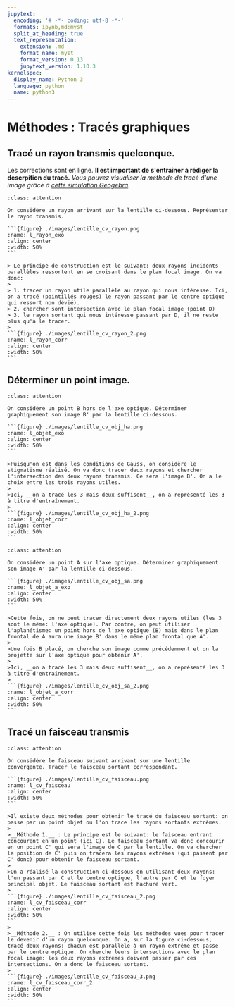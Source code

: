```yaml
---
jupytext:
  encoding: '# -*- coding: utf-8 -*-'
  formats: ipynb,md:myst
  split_at_heading: true
  text_representation:
    extension: .md
    format_name: myst
    format_version: 0.13
    jupytext_version: 1.10.3
kernelspec:
  display_name: Python 3
  language: python
  name: python3
---
```


# Méthodes : Tracés graphiques
## Tracé un rayon transmis quelconque.
Les corrections sont en ligne. __Il est important de s'entraîner à rédiger la descrpition du tracé.__
_Vous pouvez visualiser la méthode de tracé d'une image grâce à [cette simulation Geogebra](https://stanislas.edunao.com/mod/resource/view.php?id=12786)._

````{admonition} Exercice 
:class: attention

On considère un rayon arrivant sur la lentille ci-dessous. Représenter le rayon transmis.

```{figure} ./images/lentille_cv_rayon.png
:name: l_rayon_exo
:align: center
:width: 50%
```
````

````{topic} Méthode
> Le principe de construction est le suivant: deux rayons incidents parallèles ressortent en se croisant dans le plan focal image. On va donc:
> 
> 1. tracer un rayon utile parallèle au rayon qui nous intéresse. Ici, on a tracé (pointillés rouges) le rayon passant par le centre optique qui ressort non dévié).
> 2. chercher sont intersection avec le plan focal image (point D)
> 3. le rayon sortant qui nous intéresse passant par D, il ne reste plus qu'à le tracer.
> 
```{figure} ./images/lentille_cv_rayon_2.png
:name: l_rayon_corr
:align: center
:width: 50%
```
````

## Déterminer un point image.

````{admonition} Exercice 
:class: attention

On considère un point B hors de l'axe optique. Déterminer graphiquement son image B' par la lentille ci-dessous.

```{figure} ./images/lentille_cv_obj_ha.png
:name: l_objet_exo
:align: center
:width: 50%
```
````

````{topic} Méthode
>Puisqu'on est dans les conditions de Gauss, on considère le stigmatisme réalisé. On va donc tracer deux rayons et chercher l'intersection des deux rayons transmis. Ce sera l'image B'. On a le choix entre les trois rayons utiles.
>
>Ici, __on a tracé les 3 mais deux suffisent__, on a représenté les 3 à titre d'entraînement.
>
```{figure} ./images/lentille_cv_obj_ha_2.png
:name: l_objet_corr
:align: center
:width: 50%
```
````

````{admonition} Exercice 
:class: attention

On considère un point A sur l'axe optique. Déterminer graphiquement son image A' par la lentille ci-dessous.

```{figure} ./images/lentille_cv_obj_sa.png
:name: l_objet_a_exo
:align: center
:width: 50%
```
````

````{topic} Méthode
>Cette fois, on ne peut tracer directement deux rayons utiles (les 3 sont le même: l'axe optique). Par contre, on peut utiliser l'aplanétisme: un point hors de l'axe optique (B) mais dans le plan frontal de A aura une image B' dans le même plan frontal que A'.
>
>Une fois B placé, on cherche son image comme précédemment et on la projette sur l'axe optique pour obtenir A'.
>
>Ici, __on a tracé les 3 mais deux suffisent__, on a représenté les 3 à titre d'entraînement.
>
```{figure} ./images/lentille_cv_obj_sa_2.png
:name: l_objet_a_corr
:align: center
:width: 50%
```
````

## Tracé un faisceau transmis

````{admonition} Exercice 
:class: attention

On considère le faisceau suivant arrivant sur une lentille convergente. Tracer le faisceau sortant correspondant.

```{figure} ./images/lentille_cv_faisceau.png
:name: l_cv_faisceau
:align: center
:width: 50%
```
````

````{topic} Méthode
>Il existe deux méthodes pour obtenir le tracé du faisceau sortant: on passe par un point objet ou l'on trace les rayons sortants extrêmes.
>
>__Méthode 1.__ : Le principe est le suivant: le faisceau entrant concourent en un point (ici C). Le faisceau sortant va donc concourir en un point C' qui sera l'image de C par la lentille. On va chercher la position de C' puis on tracera les rayons extrêmes (qui passent par C' donc) pour obtenir le faisceau sortant.
>
>On a réalisé la construction ci-dessous en utilisant deux rayons: l'un passant par C et le centre optique, l'autre par C et le foyer principal objet. Le faisceau sortant est hachuré vert.
>
```{figure} ./images/lentille_cv_faisceau_2.png
:name: l_cv_faisceau_corr
:align: center
:width: 50%
```
>
>__Méthode 2.__ : On utilise cette fois les méthodes vues pour tracer le devenir d'un rayon quelconque. On a, sur la figure ci-dessous, tracé deux rayons: chacun est parallèle à un rayon extrême et passe par le centre optique. On cherche leurs intersections avec le plan focal image: les deux rayons extrêmes doivent passer par ces intersections. On a donc le faisceau sortant.
>
```{figure} ./images/lentille_cv_faisceau_3.png
:name: l_cv_faisceau_corr_2
:align: center
:width: 50%
```
````
